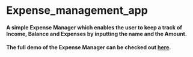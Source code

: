 # Expense_management_app

#### A simple Expense Manager which enables the user to keep a track of Income, Balance and Expenses by inputting the name and the Amount. 

#### The full demo of the Expense Manager can be checked out [here](https://upbeat-williams-a73713.netlify.app/).


